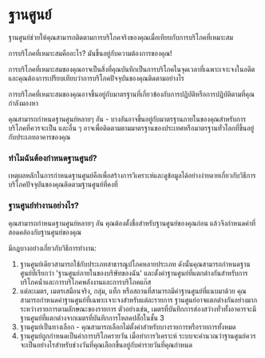 # ฐานศูนย์

ฐานศูนย์ช่วยให้คุณสามารถติดตามการบริโภคจริงของคุณเมื่อเทียบกับการบริโภคที่เหมาะสม

การบริโภคที่เหมาะสมคืออะไร? มันขึ้นอยู่กับความต้องการของคุณ!

การบริโภคที่เหมาะสมของคุณอาจเป็นสิ่งที่คุณบันทึกเป็นการบริโภคในจุดเวลาที่เฉพาะเจาะจงในอดีต และคุณต้องการเปรียบเทียบว่าการบริโภคปัจจุบันของคุณติดตามอย่างไร

การบริโภคที่เหมาะสมของคุณอาจขึ้นอยู่กับมาตรฐานที่เกี่ยวข้องกับการปฏิบัติหรือการปฏิบัติตามที่คุณกำลังมองหา

คุณสามารถกำหนดฐานศูนย์หลายๆ อัน - บางอันอาจขึ้นอยู่กับมาตรฐานภายในของคุณสำหรับการบริโภคที่ควรจะเป็น และอื่น ๆ อาจเพื่อติดตามตามมาตรฐานของประเทศหรือมาตรฐานทั่วโลกที่ขึ้นอยู่กับประเภทอาคารของคุณ



### ทำไมฉันต้องกำหนดฐานศูนย์?

เหตุผลหลักในการกำหนดฐานศูนย์คือเพื่อสร้างการวิเคราะห์และดูข้อมูลได้อย่างง่ายดายเกี่ยวกับวิธีการบริโภคปัจจุบันของคุณติดตามฐานศูนย์ที่คงที่



### ฐานศูนย์ทำงานอย่างไร?

คุณสามารถกำหนดฐานศูนย์หลายๆ อัน คุณต้องตั้งชื่อสำหรับฐานศูนย์ของคุณก่อน แล้วจึงกำหนดค่าที่สอดคล้องกับฐานศูนย์ของคุณ

มีกฎบางอย่างเกี่ยวกับวิธีการทำงาน:

1. ฐานศูนย์เดียวสามารถใช้กับประเภทสาธารณูปโภคหลายประเภท ดังนั้นคุณสามารถกำหนดฐานศูนย์ที่เรียกว่า 'ฐานศูนย์ภายในของบริษัทของฉัน' และตั้งค่าฐานศูนย์ที่แตกต่างกันสำหรับการบริโภคน้ำและการบริโภคพลังงานและการบริโภคแก๊ส
2. แต่ละเมตร, เมตรเสมือนจริง, กลุ่ม, แท็ก หรือสถานที่สามารถมีค่าฐานศูนย์ที่แนบมาด้วย คุณสามารถกำหนดค่าฐานศูนย์ที่เฉพาะเจาะจงสำหรับแต่ละรายการ ฐานศูนย์อาจแตกต่างกันอย่างมากระหว่างรายการตามลักษณะของรายการ ตัวอย่างเช่น, เมตรที่บันทึกการส่องสว่างทั่วทั้งอาคารจะมีฐานศูนย์ที่แตกต่างจากเมตรที่บันทึกการโหลดปลั๊กในชั้น 3
3. ฐานศูนย์เป็นทางเลือก - คุณสามารถเลือกไม่ตั้งค่าสำหรับบางรายการหรือรายการทั้งหมด
4. ฐานศูนย์ถูกกำหนดเป็นค่าการบริโภครายวัน เมื่อทำการวิเคราะห์ ระบบจะคำนวณว่าฐานศูนย์ควรจะเป็นอย่างไรสำหรับช่วงวันที่คุณเลือกขึ้นอยู่กับค่ารายวันที่คุณกำหนด
